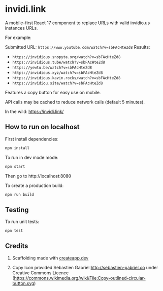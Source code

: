 # invidi.link

A mobile-first React 17 component to replace URLs with valid invidio.us instances URLs.

For example:

Submitted URL: `https://www.youtube.com/watch?v=sbFAcHteZd8`
Results:

- `https://invidious.snopyta.org/watch?v=sbFAcHteZd8`
- `https://invidious.tube/watch?v=sbFAcHteZd8`
- `https://yewtu.be/watch?v=sbFAcHteZd8`
- `https://invidious.xyz/watch?v=sbFAcHteZd8`
- `https://invidious.kavin.rocks/watch?v=sbFAcHteZd8`
- `https://invidiou.site/watch?v=sbFAcHteZd8`

Features a copy button for easy use on mobile.

API calls may be cached to reduce network calls (default 5 minutes).

In the wild: https://invidi.link/

## How to run on localhost

First install dependencies:

```sh
npm install
```

To run in dev mode mode:

```sh
npm start
```

Then go to http://localhost:8080

To create a production build:

```sh
npm run build
```

## Testing

To run unit tests:

```sh
npm test
```

## Credits

1. Scaffolding made with [createapp.dev](https://createapp.dev/)

2. Copy Icon provided Sebastien Gabriel http://sebastien-gabriel.co under Creative Commons Licence (https://commons.wikimedia.org/wiki/File:Copy-outlined-circular-button.svg)
